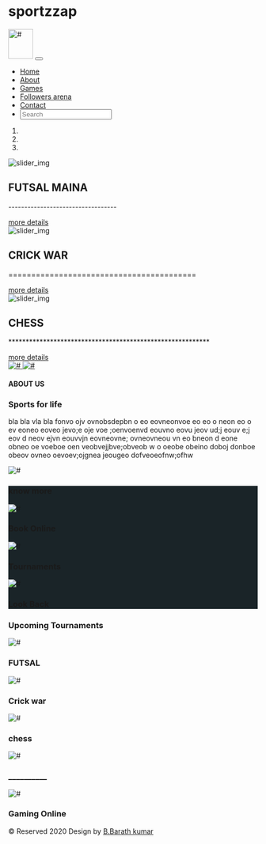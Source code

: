 # sportzzap
<!DOCTYPE html>
<html>
   <head>
      <title>Sportzzap home </title>
      <link rel="stylesheet" href="bootstrap.min.css">
      <link rel="stylesheet" href="style.css">  
   </head>
   <body>
      <div id="header" class="header">
         <nav class="navbar navbar-expand-lg navbar-light text-capitalize">
            <div class="container">
               <a class="navbar-brand" href="www.google.co.in"><img src="imgs/logo.jpeg" width="50" height="60"alt="#" /></a>
               <button class="navbar-toggler" type="button" data-toggle="collapse" data-target="#show-menu" aria-controls="navbarSupportedContent" aria-expanded="false" aria-label="Toggle navigation">
               <span class="navbar-toggler-icon"></span>
               </button>
               <div class="collapse navbar-collapse" id="show-menu">
                  <ul class="navbar-nav ml-auto">
                     <li class="nav-item active">
                        <a class="nav-link" href="#home">Home</a>
                     </li>
                     <li class="nav-item">
                        <a class="nav-link" href="#about">About</a>
                     </li>
                     <li class="nav-item">
                        <a class="nav-link" href="#service">Games</a>
                     </li>
                     <li class="nav-item">
                        <a class="nav-link" href="#wcs">Followers arena</a>
                     </li>
                     <li class="nav-item">
                        <a class="nav-link" href="#contact">Contact</a>
                     </li>
                     <li class="nav-item .search-container">
                        <a class="nav-link search" href="#"><i class="fas fa-search"></i></a>
                        <form>
                           <input type="search" placeholder="Search">
                        </form>
                     </li>
                  </ul>
               </div>
            </div>
         </nav>
      </div>
      <div id="home" class="slider">
         <div id="main_slider" class="carousel slide" data-ride="carousel">
            <ol class="carousel-indicators">
               <li data-target="#main_slider" data-slide-to="0" class="active"></li>
               <li data-target="#main_slider" data-slide-to="1"></li>
               <li data-target="#main_slider" data-slide-to="2"></li>
            </ol>
            <div class="carousel-inner">
               <div class="carousel-item active">
                  <img class="d-block w-100" src="imgs/back.jpg" alt="slider_img">
                  <div class="ovarlay_slide_cont">
                     <h2>FUTSAL MAINA</h2>
                     <p>----------------------------------</p>
                     <a class="blue_bt" href="#">more details</a>
                  </div>
               </div>
               <div class="carousel-item">
                  <img class="d-block w-100" src="imgs/back.jpg" alt="slider_img">
                  <div class="ovarlay_slide_cont">
                     <h2>CRICK WAR </h2>
                     <p>=========================================</p>
                     <a class="blue_bt" href="#">more details</a>
                  </div>
               </div>
               <div class="carousel-item">
                  <img class="d-block w-100" src="imgs/back.jpg" alt="slider_img">
                  <div class="ovarlay_slide_cont">
                     <h2>CHESS</h2>
                     <p>**********************************************************</p>
                     <a class="blue_bt" href="#">more details</a>
                  </div>
               </div>
            </div>
            <a class="carousel-control-prev" href="#main_slider" role="button" data-slide="prev">
            <img src="imgs/left.png" alt="#" />
            </a>
            <a class="carousel-control-next" href="#main_slider" role="button" data-slide="next">
            <img src="imgs/right.png" alt="#" />
            </a>
         </div>
      </div>
      <div id="about" class="about_section layout_padding">
         <div class="container">
            <div class="row">
               <div class="col-md-5">
                  <h4>ABOUT US</h4>
                  <h3 style="text-transform: none !important">Sports for life </h3>
                  <p>bla bla vla bla fonvo  ojv ovnobsdepbn o eo eovneonvoe eo eo o neon eo o ev eoneo eoveo jevo;e oje voe ;oenvoenvd eouvno eovu  jeov ud;j eouv e;j eov d  neov ejvn eouvvjn eovneovne; ovneovneou vn  eo  bneon d  eone obneo oe voeboe  oen veobvejjbve;obveob w o oeobe obeino doboj donboe obeov ovneo oevoev;ojgnea jeougeo dofveoeofnw;ofhw</p>
               </div>
               <div class="col-md-6 offset-md-1">
                  <divv class="full text_align_center">
                     <img class="img-responsive" src="imgs/Book.jpeg" alt="#" />
                  </div>
               </div>
            </div>
         </div>
      </div>
      <div id="hiw" class="hiw_section layout_padding" style="background: #1a2428;">
         <div class="container">
            <div class="row">
               <div class="col-md-7">
                  <h3 class="white_font">know more </h3>
               </div>
               <div class="col-md-5">
               </div>
            </div>
            <div class="row">
               <div class="col-md-4">
                  <img class="margin_top_30 img-responsive" src="imgs/Book.jpeg" alt="#" />
                  <h3 class="blog_head">Book Online</h3>
               </div>
               <div class="col-md-4">
                  <img class="margin_top_30 img-responsive" src="imgs/Book.jpeg" alt="#" />
                  <h3 class="blog_head">Tournaments</h3>
               </div>
               <div class="col-md-4">
                  <img class="margin_top_30 img-responsive" src="imgs/Book.jpeg" alt="#" />
                  <h3 class="blog_head">Look Back</h3>
               </div>
            </div>
         </div>
      </div>
      <div id="service" class="hiw_section layout_padding">
         <div class="container">
            <div class="row">
               <div class="col-md-7">
                  <h3>Upcoming Tournaments</h3>
               </div>
               <div class="col-md-5">
               </div>
            </div>
            <div class="row">
               <div class="col-md-8 service_blog">
                  <img class="margin_top_30 img-responsive" src="imgs/futsal.jpg" alt="#" />
                  <h3 class="blog_head">FUTSAL</h3>
               </div>
               <div class="col-md-4 service_blog">
                  <img class="margin_top_30 img-responsive" src="imgs/crickwar.jpg" alt="#" />
                  <h3 class="blog_head">Crick war </h3>
               </div>
               <div class="col-md-4 service_blog">
                  <img class="margin_top_30 img-responsive" src="imgs/chess.jpg" alt="#" />
                  <h3 class="blog_head">chess</h3>
               </div>
               <div class="col-md-4 service_blog">
                  <img class="margin_top_30 img-responsive" src="imgs/futsal.jpg" alt="#" />
                  <h3 class="blog_head">__________</h3>
               </div>
               <div class="col-md-4 service_blog">
                  <img class="margin_top_30 img-responsive" src="imgs/o.jpg" alt="#" />
                  <h3 class="blog_head"> Gaming Online</h3>
               </div>
            </div>
         </div>
      </div>
      <div class="copyright text-center">
         <p> © Reserved 2020  Design by <a href="https://www.linkedin.com/in/barath-kumar-b-567a72168">B.Barath kumar</a></p>
      </div>
     <script src="jquery-3.3.1.min.js"></script>
     <script src="bootstrap.min.js"></script>
      <script>
         $(function () {
             
             'use strict';
             
             var winH = $(window).height();
             
             $('header').height(winH);  
             
             $('header .container > div').css('top', (winH / 2) - ( $('header .container > div').height() / 2));
             
             $('.navbar ul li a.search').on('click', function (e) {
                 e.preventDefault();
             });
             $('.navbar a.search').on('click', function () {
                 $('.navbar form').fadeToggle();
             });
             
             $('.navbar ul.navbar-nav li a').on('click', function (e) {
                 
                 var getAttr = $(this).attr('href');
                 
                 e.preventDefault();
                 $('html').animate({scrollTop: $(getAttr).offset().top}, 1000);
             });
         })
      </script>
   </body>
</html>
